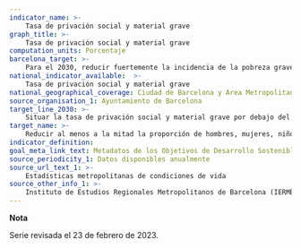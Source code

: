```yaml
---
indicator_name: >-
    Tasa de privación social y material grave
graph_title: >-
    Tasa de privación social y material grave
computation_units: Porcentaje
barcelona_target: >-
    Para el 2030, reducir fuertemente la incidencia de la pobreza grave en Barcelona, especialmente entre la población más joven, velando también por que no afecte desproporcionadamente a determinados territorios
national_indicator_available:  >-
    Tasa de privación social y material grave
national_geographical_coverage: Ciudad de Barcelona y Area Metropolitana de Barcelona
source_organisation_1: Ayuntamiento de Barcelona
target_line_2030: >-
    Situar la tasa de privación social y material grave por debajo del 2 % en Barcelona, también en la población menor de 16 años, e inferior al 3 % en el conjunto del área metropolitana de Barcelona (AMB)
target_name: >-
    Reducir al menos a la mitad la proporción de hombres, mujeres, niños y niñas de todas las edades que viven en la pobreza en todas sus dimensiones, de acuerdo con las definiciones de cada Estado
indicator_definition:
goal_meta_link_text: Metadatos de los Objetivos de Desarrollo Sostenible de las Naciones Unidas (pdf 894kB)
source_periodicity_1: Datos disponibles anualmente
source_url_text_1: >-
    Estadísticas metropolitanas de condiciones de vida
source_other_info_1: >-
    Instituto de Estudios Regionales Metropolitanos de Barcelona (IERMB)
---
```

**Nota**

Serie revisada el 23 de febrero de 2023.
